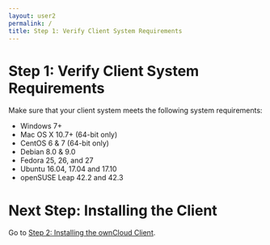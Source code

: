 ```yaml
---
layout: user2
permalink: /
title: Step 1: Verify Client System Requirements
---
```


# Step 1: Verify Client System Requirements
Make sure that your client system meets the following system requirements:
* Windows 7+
* Mac OS X 10.7+ (64-bit only)
* CentOS 6 & 7 (64-bit only)
* Debian 8.0 & 9.0        
* Fedora 25, 26, and 27
* Ubuntu 16.04, 17.04 and 17.10
* openSUSE Leap 42.2 and 42.3

# Next Step: Installing the Client
Go to [Step 2: Installing the ownCloud Client](./qs_users_install.html).
